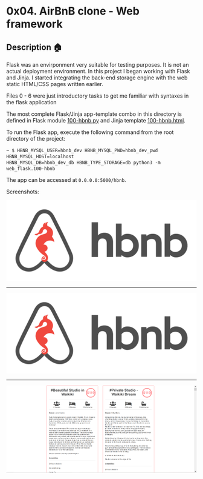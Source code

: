 # 0x04. AirBnB clone - Web framework

## Description :house:
Flask was an envirponment very suitable for testing purposes. It is not an actual deployment environment.
In this project I began working with Flask
and Jinja. I started integrating the back-end storage engine
with the web static HTML/CSS pages written earlier.

Files 0 - 6 were just introductory tasks to get me familiar with syntaxes in the flask application

The most complete Flask/Jinja app-template combo in this directory is defined
in Flask module [100-hbnb.py](./100-hbnb.py) and Jinja template
[100-hbnb.html](./100-hbnb.html).

To run the Flask app, execute the following command from the root directory
of the project:

```
~ $ HBNB_MYSQL_USER=hbnb_dev HBNB_MYSQL_PWD=hbnb_dev_pwd HBNB_MYSQL_HOST=localhost
HBNB_MYSQL_DB=hbnb_dev_db HBNB_TYPE_STORAGE=db python3 -m web_flask.100-hbnb
```

The app can be accessed at `0.0.0.0:5000/hbnb`.

Screenshots:
<p align="center">
  <img src="https://github.com/betiniakarandut/AirBnB_clone_v2/blob/master/assets/hbnb_logo.png"
       alt="HolbertonBnB logo">
</p>

---

<p align="center">
  <img src="https://github.com/betiniakarandut/AirBnB_clone_v2/blob/master/assets/hbnb_logo.png"
       alt="HolbertonBnB logo">
</p>

---

<p align="center">
  <img src="https://github.com/betiniakarandut/AirBnB_clone_v2/blob/master/assets/hbnb_2.png"
       alt="HolbertonBnB logo">
</p>
